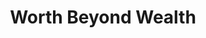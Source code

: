 ---
title: "Worth Beyond Wealth"
paragraph: ["No one should feel shame for their circumstances. Our students are exceptional and strive to make a difference, your support will help us grow.",]
image: "/assets/images/about/about-us-3.png"

button: 
    - button: "Support Us" 
      type: "btn1"
      path: "#"
    # - button: "Support Us"
    #   type: "btn3"
    #   path: "#"
---